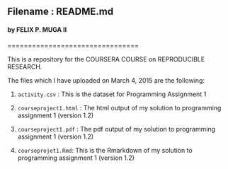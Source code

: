 
##     Filename  :   README.md
####    by  FELIX P. MUGA II
================================

This is a repository for the COURSERA COURSE on REPRODUCIBLE RESEARCH.

The files which I have uploaded on March 4, 2015 are the following:

1. `activity.csv` : This is the dataset for  Programming Assignment 1

2. `courseproject1.html` : The html output of my solution to programming assignment 1 (version 1.2)

3. `courseproject1.pdf` : The pdf output of my solution to programming assignment 1 (version 1.2)

4. `courseprojet1.Rmd`: This is the Rmarkdown of my solution to programming assignment 1 (version 1.2)
